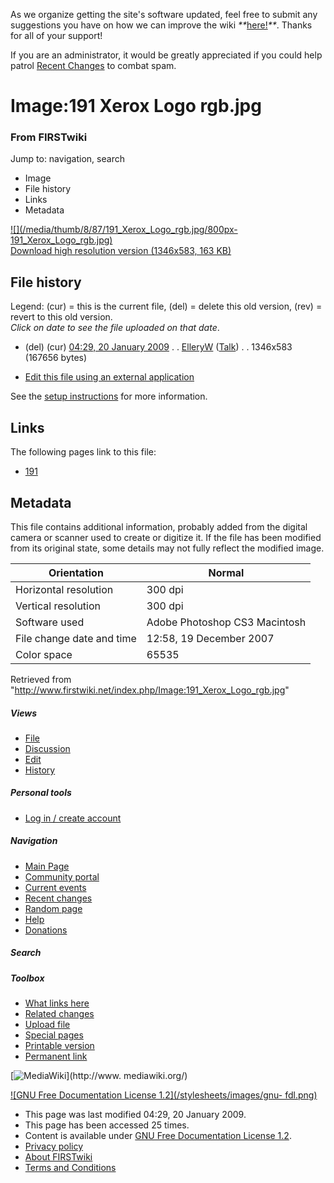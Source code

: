 As we organize getting the site's software updated, feel free to submit any
suggestions you have on how we can improve the wiki
_**_[here!](/index.php/User:Hallry/Suggestions "User:Hallry/Suggestions"
)_**_. Thanks for all of your support!

If you are an administrator, it would be greatly appreciated if you could help
patrol [Recent Changes](/index.php/Special:Recentchanges
"Special:Recentchanges" ) to combat spam.

# Image:191 Xerox Logo rgb.jpg

### From FIRSTwiki

Jump to: navigation, search

  * Image
  * File history
  * Links
  * Metadata

[![](/media/thumb/8/87/191_Xerox_Logo_rgb.jpg/800px-
191_Xerox_Logo_rgb.jpg)](/media/8/87/191_Xerox_Logo_rgb.jpg)  
[Download high resolution version (1346x583, 163
KB)](/media/8/87/191_Xerox_Logo_rgb.jpg)

## File history

Legend: (cur) = this is the current file, (del) = delete this old version,
(rev) = revert to this old version.  
_Click on date to see the file uploaded on that date_.

  * (del) (cur) [04:29, 20 January 2009](/media/8/87/191_Xerox_Logo_rgb.jpg "/media/8/87/191 Xerox Logo rgb.jpg" ) . . [ElleryW](/index.php?title=User:ElleryW&action=edit "User:ElleryW" ) ([Talk](/index.php?title=User_talk:ElleryW&action=edit "User talk:ElleryW" )) . . 1346x583 (167656 bytes)
  

  * [Edit this file using an external application](/index.php?title=Image:191_Xerox_Logo_rgb.jpg&action=edit&externaledit=true&mode=file "Image:191 Xerox Logo rgb.jpg" )

See the [setup
instructions](http://meta.wikimedia.org/wiki/Help:External_editors
"http://meta.wikimedia.org/wiki/Help:External_editors" ) for more information.

## Links

The following pages link to this file:

  * [191](/index.php/191 "191" )

## Metadata

This file contains additional information, probably added from the digital
camera or scanner used to create or digitize it. If the file has been modified
from its original state, some details may not fully reflect the modified
image.

Orientation |  Normal  
---|---  
Horizontal resolution |  300 dpi  
Vertical resolution |  300 dpi  
Software used |  Adobe Photoshop CS3 Macintosh  
File change date and time |  12:58, 19 December 2007  
Color space |  65535  
  
Retrieved from
"<http://www.firstwiki.net/index.php/Image:191_Xerox_Logo_rgb.jpg>"

##### Views

  * [File](/index.php/Image:191_Xerox_Logo_rgb.jpg)
  * [Discussion](/index.php?title=Image_talk:191_Xerox_Logo_rgb.jpg&action=edit)
  * [Edit](/index.php?title=Image:191_Xerox_Logo_rgb.jpg&action=edit)
  * [History](/index.php?title=Image:191_Xerox_Logo_rgb.jpg&action=history)

##### Personal tools

  * [Log in / create account](/index.php?title=Special:Userlogin&returnto=Image:191_Xerox_Logo_rgb.jpg)

[](/index.php/Main_Page "Main Page" )

##### Navigation

  * [Main Page](/index.php/Main_Page)
  * [Community portal](/index.php/FIRSTwiki:Community_portal)
  * [Current events](/index.php/Current_events)
  * [Recent changes](/index.php/Special:Recentchanges)
  * [Random page](/index.php/Special:Random)
  * [Help](/index.php/FIRSTwiki:Help)
  * [Donations](/index.php/FIRSTwiki:Site_support)

##### Search



##### Toolbox

  * [What links here](/index.php/Special:Whatlinkshere/Image:191_Xerox_Logo_rgb.jpg)
  * [Related changes](/index.php/Special:Recentchangeslinked/Image:191_Xerox_Logo_rgb.jpg)
  * [Upload file](/index.php/Special:Upload)
  * [Special pages](/index.php/Special:Specialpages)
  * [Printable version](/index.php?title=Image:191_Xerox_Logo_rgb.jpg&printable=yes)
  * [Permanent link](/index.php?title=Image:191_Xerox_Logo_rgb.jpg&oldid=70740)

[![MediaWiki](/skins/common/images/poweredby_mediawiki_88x31.png)](http://www.
mediawiki.org/)

[![GNU Free Documentation License 1.2](/stylesheets/images/gnu-
fdl.png)](http://www.gnu.org/copyleft/fdl.html)

  * This page was last modified 04:29, 20 January 2009.
  * This page has been accessed 25 times.
  * Content is available under [GNU Free Documentation License 1.2](http://www.gnu.org/copyleft/fdl.html "http://www.gnu.org/copyleft/fdl.html" ).
  * [Privacy policy](/index.php/FIRSTwiki:Privacy_policy "FIRSTwiki:Privacy policy" )
  * [About FIRSTwiki](/index.php/FIRSTwiki:About "FIRSTwiki:About" )
  * [Terms and Conditions](/index.php/FIRSTwiki:Terms_and_conditions "FIRSTwiki:Terms and conditions" )

